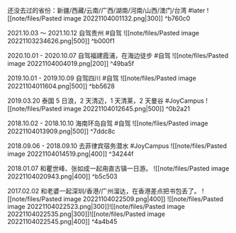 还没去过的省份：新疆/西藏/云南/广西/湖南/河南/山西/澳门/台湾 #later
![[note/files/Pasted image 20221104001132.png|300]] ^b760c0

2021.10.03 ～ 2021.10.12 自驾贵州 #自驾
![[note/files/Pasted image 20221103234626.png|500]] ^b000f1

2020.10.01 - 2020.10.07 自驾福建霞浦，在海边徒步 #自驾 
![[note/files/Pasted image 20221104004019.png|200]] ^49ba5f

2019.10.01 - 2019.10.09 自驾四川 #自驾 
![[note/files/Pasted image 20221104011604.png|500]] ^bb5628

2019.03.20 泰国 5 日浪，2 天清迈，1 天清莱，2 天曼谷 #JoyCampus
![[note/files/Pasted image 20221104012645.png|500]] ^0b2a21

2018.10.02 - 2018.10.10 海南环岛自驾 #自驾 
![[note/files/Pasted image 20221104013909.png|500]] ^7ddc8c

2018.09.06 - 2018.09.10 去菲律宾宿务潜水 #JoyCampus 
![[note/files/Pasted image 20221104014519.png|400]] ^34244f

2018.01.07 和瞿世峰、张如成一起甪直古镇一日游。 
![[note/files/Pasted image 20221104020943.png|400]] ^b5c503


2017.02.02 和老婆一起深圳/香港/广州溜达，在香港差点把书包丢了。
![[note/files/Pasted image 20221104022509.png|400]]
![[note/files/Pasted image 20221104022523.png|300]]![[note/files/Pasted image 20221104022535.png|300]]![[note/files/Pasted image 20221104022545.png|400]] ^4a4b45
